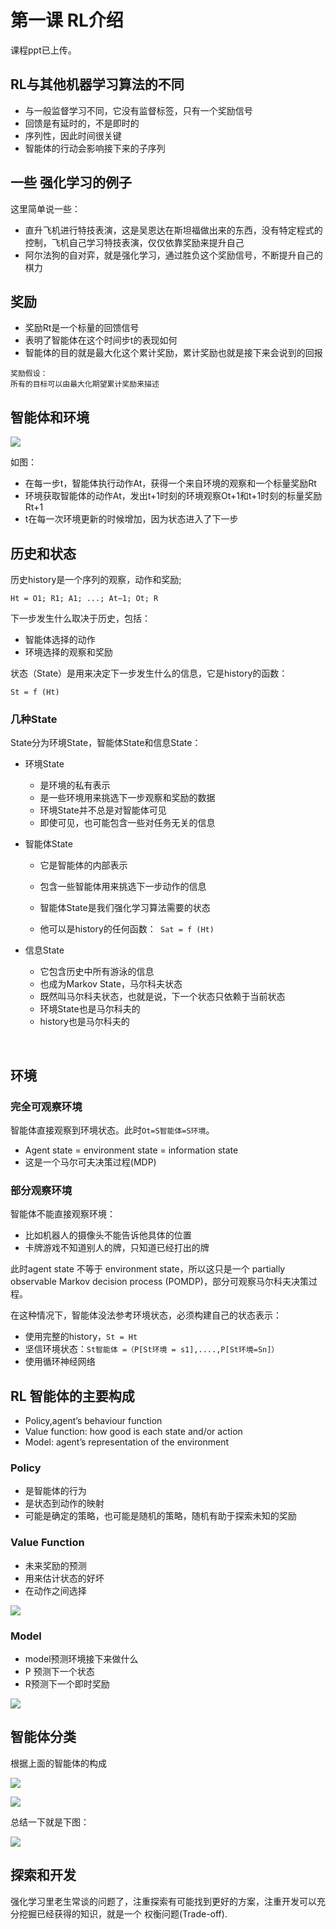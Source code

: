 
# 第一课 RL介绍

课程ppt已上传。

## RL与其他机器学习算法的不同

* 与一般监督学习不同，它没有监督标签，只有一个奖励信号
* 回馈是有延时的，不是即时的
* 序列性，因此时间很关键
* 智能体的行动会影响接下来的子序列

## 一些 强化学习的例子

这里简单说一些：
* 直升飞机进行特技表演，这是吴恩达在斯坦福做出来的东西，没有特定程式的控制，飞机自己学习特技表演，仅仅依靠奖励来提升自己
* 阿尔法狗的自对弈，就是强化学习，通过胜负这个奖励信号，不断提升自己的棋力

## 奖励

* 奖励Rt是一个标量的回馈信号
* 表明了智能体在这个时间步t的表现如何
* 智能体的目的就是最大化这个累计奖励，累计奖励也就是接下来会说到的回报

```
奖励假设：
所有的目标可以由最大化期望累计奖励来描述
```

## 智能体和环境

![](../images/1.png)

如图：
* 在每一步t，智能体执行动作At，获得一个来自环境的观察和一个标量奖励Rt
* 环境获取智能体的动作At，发出t+1时刻的环境观察Ot+1和t+1时刻的标量奖励Rt+1
* t在每一次环境更新的时候增加，因为状态进入了下一步

## 历史和状态

历史history是一个序列的观察，动作和奖励;
```
Ht = O1; R1; A1; ...; At−1; Ot; R
```
下一步发生什么取决于历史，包括：
* 智能体选择的动作
* 环境选择的观察和奖励

状态（State）是用来决定下一步发生什么的信息，它是history的函数：
```
St = f (Ht)
```

### 几种State

State分为环境State，智能体State和信息State：


* 环境State
 
  * 是环境的私有表示
  
  * 是一些环境用来挑选下一步观察和奖励的数据
  
  * 环境State并不总是对智能体可见
  
  * 即使可见，也可能包含一些对任务无关的信息

* 智能体State
  
  * 它是智能体的内部表示
 
  * 包含一些智能体用来挑选下一步动作的信息
  
  * 智能体State是我们强化学习算法需要的状态
  
  * 他可以是history的任何函数：``` Sat = f (Ht)```

* 信息State
  
  * 它包含历史中所有游泳的信息
  
  * 也成为Markov State，马尔科夫状态
  
  * 既然叫马尔科夫状态，也就是说，下一个状态只依赖于当前状态
  
  * 环境State也是马尔科夫的
  
  * history也是马尔科夫的
  
  
## 环境

### 完全可观察环境

智能体直接观察到环境状态。此时```Ot=S智能体=S环境```。

* Agent state = environment state = information state
* 这是一个马尔可夫决策过程(MDP)

### 部分观察环境

智能体不能直接观察环境：
* 比如机器人的摄像头不能告诉他具体的位置
* 卡牌游戏不知道别人的牌，只知道已经打出的牌

此时agent state 不等于 environment state，所以这只是一个 partially observable Markov decision process
(POMDP)，部分可观察马尔科夫决策过程。

在这种情况下，智能体没法参考环境状态，必须构建自己的状态表示：
* 使用完整的history，```St = Ht```
* 坚信环境状态：```St智能体 =（P[St环境 = s1],....,P[St环境=Sn]）```
* 使用循环神经网络

## RL 智能体的主要构成

* Policy,agent’s behaviour function
* Value function: how good is each state and/or action
* Model: agent’s representation of the environment

### Policy

* 是智能体的行为
* 是状态到动作的映射
* 可能是确定的策略，也可能是随机的策略，随机有助于探索未知的奖励

### Value Function

* 未来奖励的预测
* 用来估计状态的好坏
* 在动作之间选择

![](../images/2.png)

### Model

* model预测环境接下来做什么
* P 预测下一个状态
* R预测下一个即时奖励

![](../images/3.png)

## 智能体分类

根据上面的智能体的构成

![](../images/4.png)

![](../images/5.png)

总结一下就是下图：

![](../images/6.png)


## 探索和开发

强化学习里老生常谈的问题了，注重探索有可能找到更好的方案，注重开发可以充分挖掘已经获得的知识，就是一个
权衡问题(Trade-off).




